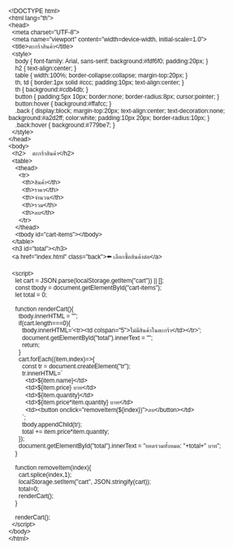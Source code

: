 <!DOCTYPE html PUBLIC "-//W3C//DTD HTML 4.01//EN" "http://www.w3.org/TR/html4/strict.dtd">
<html>
<head>
  <meta http-equiv="Content-Type" content="text/html; charset=utf-8">
  <meta http-equiv="Content-Style-Type" content="text/css">
  <title></title>
  <meta name="Generator" content="Cocoa HTML Writer">
  <meta name="CocoaVersion" content="2487.4">
  <style type="text/css">
    p.p1 {margin: 0.0px 0.0px 0.0px 0.0px; font: 12.0px Helvetica}
    p.p2 {margin: 0.0px 0.0px 0.0px 0.0px; font: 12.0px Helvetica; min-height: 14.0px}
    span.s1 {font: 12.0px Thonburi}
    span.s2 {font: 12.0px 'Apple Color Emoji'}
  </style>
</head>
<body>
<p class="p1">&lt;!DOCTYPE html&gt;</p>
<p class="p1">&lt;html lang="th"&gt;</p>
<p class="p1">&lt;head&gt;</p>
<p class="p1"><span class="Apple-converted-space">  </span>&lt;meta charset="UTF-8"&gt;</p>
<p class="p1"><span class="Apple-converted-space">  </span>&lt;meta name="viewport" content="width=device-width, initial-scale=1.0"&gt;</p>
<p class="p1"><span class="Apple-converted-space">  </span>&lt;title&gt;<span class="s1">ตะกร้าสินค้า</span>&lt;/title&gt;</p>
<p class="p1"><span class="Apple-converted-space">  </span>&lt;style&gt;</p>
<p class="p1"><span class="Apple-converted-space">    </span>body { font-family: Arial, sans-serif; background:#fdf6f0; padding:20px; }</p>
<p class="p1"><span class="Apple-converted-space">    </span>h2 { text-align:center; }</p>
<p class="p1"><span class="Apple-converted-space">    </span>table { width:100%; border-collapse:collapse; margin-top:20px; }</p>
<p class="p1"><span class="Apple-converted-space">    </span>th, td { border:1px solid #ccc; padding:10px; text-align:center; }</p>
<p class="p1"><span class="Apple-converted-space">    </span>th { background:#cdb4db; }</p>
<p class="p1"><span class="Apple-converted-space">    </span>button { padding:5px 10px; border:none; border-radius:8px; cursor:pointer; }</p>
<p class="p1"><span class="Apple-converted-space">    </span>button:hover { background:#ffafcc; }</p>
<p class="p1"><span class="Apple-converted-space">    </span>.back { display:block; margin-top:20px; text-align:center; text-decoration:none; background:#a2d2ff; color:white; padding:10px 20px; border-radius:10px; }</p>
<p class="p1"><span class="Apple-converted-space">    </span>.back:hover { background:#779be7; }</p>
<p class="p1"><span class="Apple-converted-space">  </span>&lt;/style&gt;</p>
<p class="p1">&lt;/head&gt;</p>
<p class="p1">&lt;body&gt;</p>
<p class="p1"><span class="Apple-converted-space">  </span>&lt;h2&gt;<span class="s2">🛒</span> <span class="s1">ตะกร้าสินค้า</span>&lt;/h2&gt;</p>
<p class="p1"><span class="Apple-converted-space">  </span>&lt;table&gt;</p>
<p class="p1"><span class="Apple-converted-space">    </span>&lt;thead&gt;</p>
<p class="p1"><span class="Apple-converted-space">      </span>&lt;tr&gt;</p>
<p class="p1"><span class="Apple-converted-space">        </span>&lt;th&gt;<span class="s1">สินค้า</span>&lt;/th&gt;</p>
<p class="p1"><span class="Apple-converted-space">        </span>&lt;th&gt;<span class="s1">ราคา</span>&lt;/th&gt;</p>
<p class="p1"><span class="Apple-converted-space">        </span>&lt;th&gt;<span class="s1">จำนวน</span>&lt;/th&gt;</p>
<p class="p1"><span class="Apple-converted-space">        </span>&lt;th&gt;<span class="s1">รวม</span>&lt;/th&gt;</p>
<p class="p1"><span class="Apple-converted-space">        </span>&lt;th&gt;<span class="s1">ลบ</span>&lt;/th&gt;</p>
<p class="p1"><span class="Apple-converted-space">      </span>&lt;/tr&gt;</p>
<p class="p1"><span class="Apple-converted-space">    </span>&lt;/thead&gt;</p>
<p class="p1"><span class="Apple-converted-space">    </span>&lt;tbody id="cart-items"&gt;&lt;/tbody&gt;</p>
<p class="p1"><span class="Apple-converted-space">  </span>&lt;/table&gt;</p>
<p class="p1"><span class="Apple-converted-space">  </span>&lt;h3 id="total"&gt;&lt;/h3&gt;</p>
<p class="p1"><span class="Apple-converted-space">  </span>&lt;a href="index.html" class="back"&gt;<span class="s2">⬅️</span> <span class="s1">เลือกซื้อสินค้าต่อ</span>&lt;/a&gt;</p>
<p class="p2"><br></p>
<p class="p1"><span class="Apple-converted-space">  </span>&lt;script&gt;</p>
<p class="p1"><span class="Apple-converted-space">    </span>let cart = JSON.parse(localStorage.getItem("cart")) || [];</p>
<p class="p1"><span class="Apple-converted-space">    </span>const tbody = document.getElementById("cart-items");</p>
<p class="p1"><span class="Apple-converted-space">    </span>let total = 0;</p>
<p class="p2"><br></p>
<p class="p1"><span class="Apple-converted-space">    </span>function renderCart(){</p>
<p class="p1"><span class="Apple-converted-space">      </span>tbody.innerHTML = "";</p>
<p class="p1"><span class="Apple-converted-space">      </span>if(cart.length===0){</p>
<p class="p1"><span class="Apple-converted-space">        </span>tbody.innerHTML='&lt;tr&gt;&lt;td colspan="5"&gt;<span class="s1">ไม่มีสินค้าในตะกร้า</span>&lt;/td&gt;&lt;/tr&gt;';</p>
<p class="p1"><span class="Apple-converted-space">        </span>document.getElementById("total").innerText = "";</p>
<p class="p1"><span class="Apple-converted-space">        </span>return;</p>
<p class="p1"><span class="Apple-converted-space">      </span>}</p>
<p class="p1"><span class="Apple-converted-space">      </span>cart.forEach((item,index)=&gt;{</p>
<p class="p1"><span class="Apple-converted-space">        </span>const tr = document.createElement("tr");</p>
<p class="p1"><span class="Apple-converted-space">        </span>tr.innerHTML=`</p>
<p class="p1"><span class="Apple-converted-space">          </span>&lt;td&gt;${item.name}&lt;/td&gt;</p>
<p class="p1"><span class="Apple-converted-space">          </span>&lt;td&gt;${item.price} <span class="s1">บาท</span>&lt;/td&gt;</p>
<p class="p1"><span class="Apple-converted-space">          </span>&lt;td&gt;${item.quantity}&lt;/td&gt;</p>
<p class="p1"><span class="Apple-converted-space">          </span>&lt;td&gt;${item.price*item.quantity} <span class="s1">บาท</span>&lt;/td&gt;</p>
<p class="p1"><span class="Apple-converted-space">          </span>&lt;td&gt;&lt;button onclick="removeItem(${index})"&gt;<span class="s1">ลบ</span>&lt;/button&gt;&lt;/td&gt;</p>
<p class="p1"><span class="Apple-converted-space">        </span>`;</p>
<p class="p1"><span class="Apple-converted-space">        </span>tbody.appendChild(tr);</p>
<p class="p1"><span class="Apple-converted-space">        </span>total += item.price*item.quantity;</p>
<p class="p1"><span class="Apple-converted-space">      </span>});</p>
<p class="p1"><span class="Apple-converted-space">      </span>document.getElementById("total").innerText = "<span class="s1">ยอดรวมทั้งหมด</span>: "+total+" <span class="s1">บาท</span>";</p>
<p class="p1"><span class="Apple-converted-space">    </span>}</p>
<p class="p2"><br></p>
<p class="p1"><span class="Apple-converted-space">    </span>function removeItem(index){</p>
<p class="p1"><span class="Apple-converted-space">      </span>cart.splice(index,1);</p>
<p class="p1"><span class="Apple-converted-space">      </span>localStorage.setItem("cart", JSON.stringify(cart));</p>
<p class="p1"><span class="Apple-converted-space">      </span>total=0;</p>
<p class="p1"><span class="Apple-converted-space">      </span>renderCart();</p>
<p class="p1"><span class="Apple-converted-space">    </span>}</p>
<p class="p2"><br></p>
<p class="p1"><span class="Apple-converted-space">    </span>renderCart();</p>
<p class="p1"><span class="Apple-converted-space">  </span>&lt;/script&gt;</p>
<p class="p1">&lt;/body&gt;</p>
<p class="p1">&lt;/html&gt;</p>
</body>
</html>

